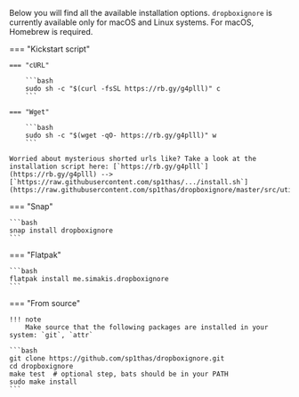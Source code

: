 Below you will find all the available installation options. `dropboxignore` is currently available only for macOS and
Linux systems.  For macOS, Homebrew is required.


=== "Kickstart script"


    === "cURL"

        ```bash
        sudo sh -c "$(curl -fsSL https://rb.gy/g4plll)" c
        ```

    === "Wget"

        ```bash
        sudo sh -c "$(wget -qO- https://rb.gy/g4plll)" w
        ```

    Worried about mysterious shorted urls like? Take a look at the installation script here: [`https://rb.gy/g4plll`](https://rb.gy/g4plll) --> [`https://raw.githubusercontent.com/sp1thas/.../install.sh`](https://raw.githubusercontent.com/sp1thas/dropboxignore/master/src/utils/install.sh)

=== "Snap"

    ```bash
    snap install dropboxignore
    ```

=== "Flatpak"

    ```bash
    flatpak install me.simakis.dropboxignore
    ```

=== "From source"

    !!! note
        Make source that the following packages are installed in your system: `git`, `attr`

    ```bash
    git clone https://github.com/sp1thas/dropboxignore.git
    cd dropboxignore
    make test  # optional step, bats should be in your PATH
    sudo make install
    ```
